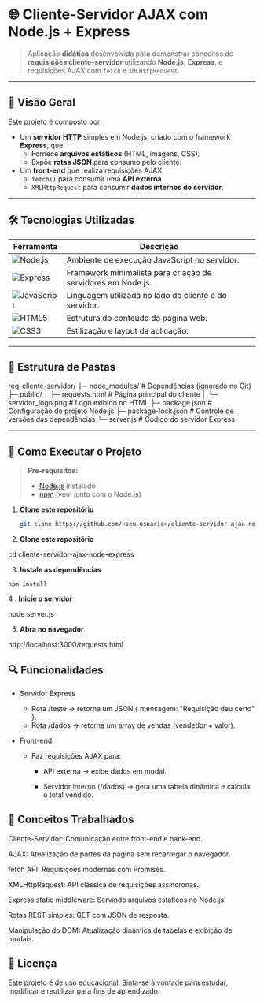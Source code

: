 # 🌐 Cliente-Servidor AJAX com Node.js + Express

> Aplicação **didática** desenvolvida para demonstrar conceitos de **requisições cliente-servidor** utilizando **Node.js**, **Express**, e requisições AJAX com `fetch` e `XMLHttpRequest`.

---

## 📸 Visão Geral

Este projeto é composto por:

- Um **servidor HTTP** simples em Node.js, criado com o framework **Express**, que:
  - Fornece **arquivos estáticos** (HTML, imagens, CSS).
  - Expõe **rotas JSON** para consumo pelo cliente.
- Um **front-end** que realiza requisições AJAX:
  - `fetch()` para consumir uma **API externa**.
  - `XMLHttpRequest` para consumir **dados internos do servidor**.

---

## 🛠 Tecnologias Utilizadas

| Ferramenta | Descrição |
|------------|-----------|
| ![Node.js](https://img.shields.io/badge/Node.js-43853D?style=for-the-badge&logo=node.js&logoColor=white) | Ambiente de execução JavaScript no servidor. |
| ![Express](https://img.shields.io/badge/Express.js-000000?style=for-the-badge&logo=express&logoColor=white) | Framework minimalista para criação de servidores em Node.js. |
| ![JavaScript](https://img.shields.io/badge/JavaScript-323330?style=for-the-badge&logo=javascript&logoColor=F7DF1E) | Linguagem utilizada no lado do cliente e do servidor. |
| ![HTML5](https://img.shields.io/badge/HTML5-E34F26?style=for-the-badge&logo=html5&logoColor=white) | Estrutura do conteúdo da página web. |
| ![CSS3](https://img.shields.io/badge/CSS3-1572B6?style=for-the-badge&logo=css3&logoColor=white) | Estilização e layout da aplicação. |

---

## 📂 Estrutura de Pastas

req-cliente-servidor/
├─ node_modules/ # Dependências (ignorado no Git)
├─ public/
│ ├─ requests.html # Página principal do cliente
│ └─ servidor_logo.png # Logo exibido no HTML
├─ package.json # Configuração do projeto Node.js
├─ package-lock.json # Controle de versões das dependências
└─ server.js # Código do servidor Express


---

## 🚀 Como Executar o Projeto

> **Pré-requisitos:**  
> - [Node.js](https://nodejs.org/) instalado  
> - [npm](https://www.npmjs.com/) (vem junto com o Node.js)

1. **Clone este repositório**
   ```bash
   git clone https://github.com/<seu-usuario>/cliente-servidor-ajax-node-express.git```


2. **Clone este repositório**

cd cliente-servidor-ajax-node-express

3. **Instale as dependências**

```npm install```

4 . **Inicie o servidor**

node server.js

5. **Abra no navegador**

http://localhost:3000/requests.html

## 🔍 Funcionalidades

- Servidor Express
	- Rota /teste → retorna um JSON { mensagem: "Requisição deu certo" }.
	- Rota /dados → retorna um array de vendas (vendedor + valor).

- Front-end

	- Faz requisições AJAX para:

		- API externa → exibe dados em modal.

		- Servidor interno (/dados) → gera uma tabela dinâmica e calcula o total vendido.

## 📖 Conceitos Trabalhados
Cliente-Servidor: Comunicação entre front-end e back-end.

AJAX: Atualização de partes da página sem recarregar o navegador.

fetch API: Requisições modernas com Promises.

XMLHttpRequest: API clássica de requisições assíncronas.

Express static middleware: Servindo arquivos estáticos no Node.js.

Rotas REST simples: GET com JSON de resposta.

Manipulação do DOM: Atualização dinâmica de tabelas e exibição de modais.

## 📜 Licença
Este projeto é de uso educacional.
Sinta-se à vontade para estudar, modificar e reutilizar para fins de aprendizado.